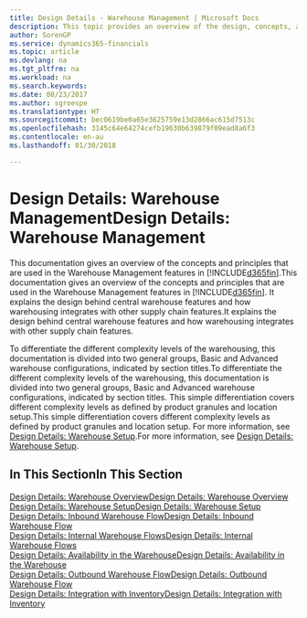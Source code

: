 ```yaml
---
title: Design Details - Warehouse Management | Microsoft Docs
description: This topic provides an overview of the design, concepts, and principles behind the Warehouse Management features in Finance and Operations, Business edition.
author: SorenGP
ms.service: dynamics365-financials
ms.topic: article
ms.devlang: na
ms.tgt_pltfrm: na
ms.workload: na
ms.search.keywords: 
ms.date: 08/23/2017
ms.author: sgroespe
ms.translationtype: HT
ms.sourcegitcommit: bec0619be0a65e3625759e13d2866ac615d7513c
ms.openlocfilehash: 3145c64e64274cefb19630b639879f09ead8a6f3
ms.contentlocale: en-au
ms.lasthandoff: 01/30/2018

---
```

# <a name="design-details-warehouse-management"></a><span data-ttu-id="a4697-103">Design Details: Warehouse Management</span><span class="sxs-lookup"><span data-stu-id="a4697-103">Design Details: Warehouse Management</span></span>
<span data-ttu-id="a4697-104">This documentation gives an overview of the concepts and principles that are used in the Warehouse Management features in [!INCLUDE[d365fin](includes/d365fin_md.md)].</span><span class="sxs-lookup"><span data-stu-id="a4697-104">This documentation gives an overview of the concepts and principles that are used in the Warehouse Management features in [!INCLUDE[d365fin](includes/d365fin_md.md)].</span></span> <span data-ttu-id="a4697-105">It explains the design behind central warehouse features and how warehousing integrates with other supply chain features.</span><span class="sxs-lookup"><span data-stu-id="a4697-105">It explains the design behind central warehouse features and how warehousing integrates with other supply chain features.</span></span>  

<span data-ttu-id="a4697-106">To differentiate the different complexity levels of the warehousing, this documentation is divided into two general groups, Basic and Advanced warehouse configurations, indicated by section titles.</span><span class="sxs-lookup"><span data-stu-id="a4697-106">To differentiate the different complexity levels of the warehousing, this documentation is divided into two general groups, Basic and Advanced warehouse configurations, indicated by section titles.</span></span> <span data-ttu-id="a4697-107">This simple differentiation covers different complexity levels as defined by product granules and location setup.</span><span class="sxs-lookup"><span data-stu-id="a4697-107">This simple differentiation covers different complexity levels as defined by product granules and location setup.</span></span> <span data-ttu-id="a4697-108">For more information, see [Design Details: Warehouse Setup](design-details-warehouse-setup.md).</span><span class="sxs-lookup"><span data-stu-id="a4697-108">For more information, see [Design Details: Warehouse Setup](design-details-warehouse-setup.md).</span></span>  

## <a name="in-this-section"></a><span data-ttu-id="a4697-109">In This Section</span><span class="sxs-lookup"><span data-stu-id="a4697-109">In This Section</span></span>  
[<span data-ttu-id="a4697-110">Design Details: Warehouse Overview</span><span class="sxs-lookup"><span data-stu-id="a4697-110">Design Details: Warehouse Overview</span></span>](design-details-warehouse-overview.md)  
[<span data-ttu-id="a4697-111">Design Details: Warehouse Setup</span><span class="sxs-lookup"><span data-stu-id="a4697-111">Design Details: Warehouse Setup</span></span>](design-details-warehouse-setup.md)  
[<span data-ttu-id="a4697-112">Design Details: Inbound Warehouse Flow</span><span class="sxs-lookup"><span data-stu-id="a4697-112">Design Details: Inbound Warehouse Flow</span></span>](design-details-inbound-warehouse-flow.md)  
[<span data-ttu-id="a4697-113">Design Details: Internal Warehouse Flows</span><span class="sxs-lookup"><span data-stu-id="a4697-113">Design Details: Internal Warehouse Flows</span></span>](design-details-internal-warehouse-flows.md)  
[<span data-ttu-id="a4697-114">Design Details: Availability in the Warehouse</span><span class="sxs-lookup"><span data-stu-id="a4697-114">Design Details: Availability in the Warehouse</span></span>](design-details-availability-in-the-warehouse.md)  
[<span data-ttu-id="a4697-115">Design Details: Outbound Warehouse Flow</span><span class="sxs-lookup"><span data-stu-id="a4697-115">Design Details: Outbound Warehouse Flow</span></span>](design-details-outbound-warehouse-flow.md)  
[<span data-ttu-id="a4697-116">Design Details: Integration with Inventory</span><span class="sxs-lookup"><span data-stu-id="a4697-116">Design Details: Integration with Inventory</span></span>](design-details-integration-with-inventory.md)

